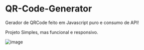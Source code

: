 # QR-Code-Generator

Gerador de QRCode feito em Javascript puro e consumo de API!

Projeto Simples, mas funcional e responsivo.

![image](https://user-images.githubusercontent.com/101595139/165305874-53c06f78-fb6e-45be-af80-6263ef932677.png)
